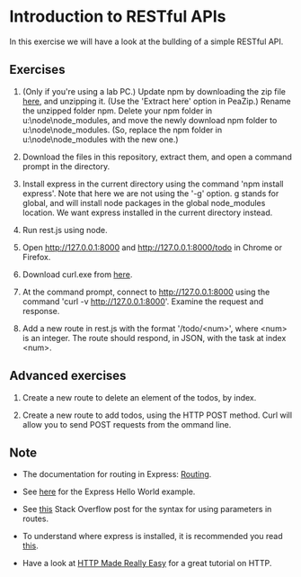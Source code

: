 # Introduction to RESTful APIs
In this exercise we will have a look at the bullding of a simple RESTful API.

## Exercises
1. (Only if you're using a lab PC.) Update npm by downloading the zip file [here](https://github.com/npm/npm/archive/v3.3.4.zip), and unzipping it. (Use the 'Extract here' option in PeaZip.) Rename the unzipped folder npm. Delete your npm folder in u:\node\node_modules, and move the newly download npm folder to u:\node\node_modules. (So, replace the npm folder in u:\node\node_modules with the new one.)

1. Download the files in this repository, extract them, and open a command prompt in the directory.

1. Install express in the current directory using the command 'npm install express'. Note that here we are not using the '-g' option. g stands for global, and will install node packages in the global node_modules location. We want express installed in the current directory instead.

1. Run rest.js using node.

1. Open http://127.0.0.1:8000 and http://127.0.0.1:8000/todo in Chrome or Firefox.

1. Download curl.exe from [here](http://www.paehl.com/open_source/?CURL_7.44.0).

1. At the command prompt, connect to http://127.0.0.1:8000 using the command 'curl -v http://127.0.0.1:8000'. Examine the request and response.

1. Add a new route in rest.js with the format '/todo/\<num\>', where \<num\> is an integer. The route should respond, in JSON, with the task at index \<num\>. 

## Advanced exercises
1. Create a new route to delete an element of the todos, by index.

1. Create a new route to add todos, using the HTTP POST method. Curl will allow you to send POST requests from the ommand line. 

## Note
- The documentation for routing in Express: [Routing](http://expressjs.com/guide/routing.html).

- See [here](http://expressjs.com/starter/hello-world.html) for the Express Hello World example.

- See [this](http://stackoverflow.com/questions/8506658/node-js-express-routing-with-get-params) Stack Overflow post for the syntax for using parameters in routes.

- To understand where express is installed, it is recommended you read [this](https://docs.npmjs.com/files/folders).

- Have a look at [HTTP Made Really Easy](https://www.jmarshall.com/easy/http/) for a great tutorial on HTTP.

